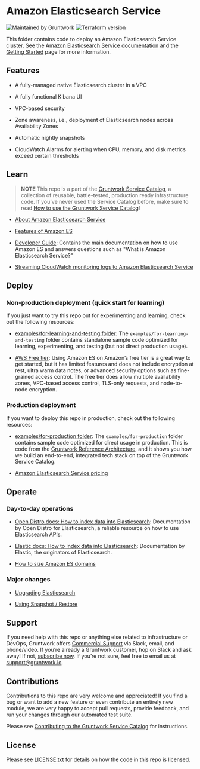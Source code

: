 # Amazon Elasticsearch Service

![Maintained by Gruntwork](https://img.shields.io/badge/maintained%20by-gruntwork.io-%235849a6.svg)
![Terraform version](https://img.shields.io/badge/tf-%3E%3D1.0.0-blue.svg)

This folder contains code to deploy an Amazon Elasticsearch Service cluster. See the [Amazon Elasticsearch Service documentation](http://docs.aws.amazon.com/elasticsearch-service/latest/developerguide/what-is-amazon-elasticsearch-service.html) and the [Getting Started](https://aws.amazon.com/elasticsearch-service/getting-started/) page for more information.

## Features

- A fully-managed native Elasticsearch cluster in a VPC

- A fully functional Kibana UI

- VPC-based security

- Zone awareness, i.e., deployment of Elasticsearch nodes across Availability Zones

- Automatic nightly snapshots

- CloudWatch Alarms for alerting when CPU, memory, and disk metrics exceed certain thresholds

## Learn

> **NOTE**
This repo is a part of the [Gruntwork Service Catalog](https://github.com/gruntwork-io/terraform-aws-service-catalog/), a collection of
reusable, battle-tested, production ready infrastructure code. If you’ve never used the Service Catalog before, make
sure to read [How to use the Gruntwork
Service Catalog](https://docs.gruntwork.io/reference/services/intro/overview)!

- [About Amazon Elasticsearch Service](https://aws.amazon.com/elasticsearch-service/)

- [Features of Amazon ES](https://aws.amazon.com/elasticsearch-service/features/)

- [Developer Guide](https://docs.aws.amazon.com/elasticsearch-service/latest/developerguide/what-is-amazon-elasticsearch-service.html): Contains the main documentation on how to use Amazon ES and answers questions such as "What is Amazon Elasticsearch Service?"

- [Streaming CloudWatch monitoring logs to Amazon Elasticsearch Service](https://docs.aws.amazon.com/AmazonCloudWatch/latest/logs/CWL_ES_Stream.html)

## Deploy

### Non-production deployment (quick start for learning)

If you just want to try this repo out for experimenting and learning, check out the following resources:

- [examples/for-learning-and-testing folder](/examples/for-learning-and-testing): The
    `examples/for-learning-and-testing` folder contains standalone sample code optimized for learning,
    experimenting, and testing (but not direct production usage).

- [AWS Free tier](https://aws.amazon.com/free/): Using Amazon ES on Amazon’s free tier is a great way to get started, but it has limited features and does not include encryption at rest, ultra warm data notes, or advanced security options such as fine-grained access control. The free tier does allow multiple availability zones, VPC-based access control, TLS-only requests, and node-to-node encryption.

### Production deployment

If you want to deploy this repo in production, check out the following resources:

- [examples/for-production folder](/examples/for-production): The `examples/for-production` folder contains sample
    code optimized for direct usage in production. This is code from the
    [Gruntwork Reference Architecture](https://gruntwork.io/reference-architecture/:), and it shows you how we build an
    end-to-end, integrated tech stack on top of the Gruntwork Service Catalog.

- [Amazon Elasticsearch Service pricing](https://aws.amazon.com/elasticsearch-service/pricing/)

## Operate

### Day-to-day operations

- [Open Distro docs: How to index data into Elasticsearch](https://opendistro.github.io/for-elasticsearch-docs/docs/elasticsearch/index-data/): Documentation by Open Distro for Elasticsearch, a reliable resource on how to use Elasticsearch APIs.

- [Elastic docs: How to index data into Elasticsearch](https://www.elastic.co/guide/en/elasticsearch/reference/current/docs-index_.html): Documentation by Elastic, the originators of Elasticsearch.

- [How to size Amazon ES domains](https://docs.aws.amazon.com/elasticsearch-service/latest/developerguide/sizing-domains.html)

### Major changes

- [Upgrading Elasticsearch](https://docs.aws.amazon.com/elasticsearch-service/latest/developerguide/es-version-migration.html)

- [Using Snapshot / Restore](https://docs.aws.amazon.com/elasticsearch-service/latest/developerguide/es-managedomains-snapshots.html)

## Support

If you need help with this repo or anything else related to infrastructure or DevOps, Gruntwork offers
[Commercial Support](https://gruntwork.io/support/) via Slack, email, and phone/video. If you’re already a Gruntwork
customer, hop on Slack and ask away! If not, [subscribe now](https://www.gruntwork.io/pricing/). If you’re not sure,
feel free to email us at <support@gruntwork.io>.

## Contributions

Contributions to this repo are very welcome and appreciated! If you find a bug or want to add a new feature or even
contribute an entirely new module, we are very happy to accept pull requests, provide feedback, and run your changes
through our automated test suite.

Please see
[Contributing to the Gruntwork Service Catalog](https://gruntwork.io/guides/foundations/how-to-use-gruntwork-infrastructure-as-code-library#_contributing_to_the_gruntwork_infrastructure_as_code_library)
for instructions.

## License

Please see [LICENSE.txt](/LICENSE.txt) for details on how the code in this repo is licensed.
